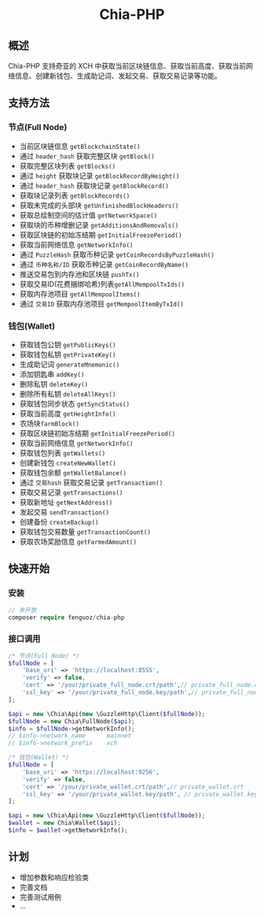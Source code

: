 <h1 align="center">Chia-PHP</h1>

## 概述

Chia-PHP 支持奇亚的 XCH 中获取当前区块链信息、获取当前高度、获取当前网络信息、创建新钱包、生成助记词、发起交易、获取交易记录等功能。

## 支持方法

### 节点(Full Node)
- 当前区块链信息 `getBlockchainState()`
- 通过 `header_hash` 获取完整区块 `getBlock()`
- 获取完整区块列表 `getBlocks()`
- 通过 `height` 获取块记录 `getBlockRecordByHeight()`
- 通过 `header_hash` 获取块记录 `getBlockRecord()`
- 获取块记录列表 `getBlockRecords()`
- 获取未完成的头部块 `getUnfinishedBlockHeaders()`
- 获取总绘制空间的估计值 `getNetworkSpace()`
- 获取块的币种增删记录 `getAdditionsAndRemovals()`
- 获取区块链的初始冻结期 `getInitialFreezePeriod()`
- 获取当前网络信息 `getNetworkInfo()`
- 通过 `PuzzleHash` 获取币种记录 `getCoinRecordsByPuzzleHash()`
- 通过 `币种名称/ID` 获取币种记录 `getCoinRecordByName()`
- 推送交易包到内存池和区块链 `pushTx()`
- 获取交易ID(花费捆绑哈希)列表`getAllMempoolTxIds()`
- 获取内存池项目 `getAllMempoolItems()`
- 通过 `交易ID` 获取内存池项目 `getMempoolItemByTxId()`

### 钱包(Wallet)
- 获取钱包公钥 `getPublicKeys()`
- 获取钱包私钥 `getPrivateKey()`
- 生成助记词 `generateMnemonic()`
- 添加钥匙串 `addKey()`
- 删除私钥 `deleteKey()`
- 删除所有私钥 `deleteAllKeys()`
- 获取钱包同步状态 `getSyncStatus()`
- 获取当前高度 `getHeightInfo()`
- 农场块`farmBlock()`
- 获取区块链初始冻结期 `getInitialFreezePeriod()`
- 获取当前网络信息 `getNetworkInfo()`
- 获取钱包列表 `getWallets()`
- 创建新钱包 `createNewWallet()`
- 获取钱包余额 `getWalletBalance()`
- 通过 `交易hash` 获取交易记录 `getTransaction()`
- 获取交易记录 `getTransactions()`
- 获取新地址 `getNextAddress()`
- 发起交易 `sendTransaction()`
- 创建备份 `createBackup()`
- 获取钱包交易数量 `getTransactionCount()`
- 获取农场奖励信息 `getFarmedAmount()`

## 快速开始

### 安装

``` php
// 未开放
composer require fenguoz/chia-php
```

### 接口调用

``` php
/* 节点(Full Node) */
$fullNode = [
    'base_uri' => 'https://localhost:8555',
    'verify' => false,
    'cert' => '/your/private_full_node.crt/path',// private_full_node.crt
    'ssl_key' => '/your/private_full_node.key/path',// private_full_node.key
];

$api = new \Chia\Api(new \GuzzleHttp\Client($fullNode));
$fullNode = new Chia\FullNode($api);
$info = $fullNode->getNetworkInfo();
// $info->network_name      mainnet
// $info->network_prefix    xch

/* 钱包(Wallet) */
$fullNode = [
    'base_uri' => 'https://localhost:9256',
    'verify' => false,
    'cert' => '/your/private_wallet.crt/path',// private_wallet.crt
    'ssl_key' => '/your/private_wallet.key/path', // private_wallet.key
];

$api = new \Chia\Api(new \GuzzleHttp\Client($fullNode));
$wallet = new Chia\Wallet($api);
$info = $wallet->getNetworkInfo();
```

## 计划

- 增加参数和响应检验类
- 完善文档
- 完善测试用例
- ...
